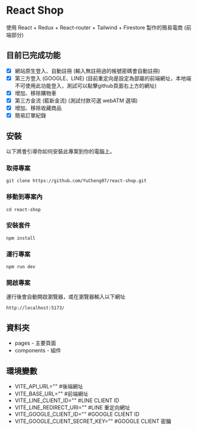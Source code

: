 # React Shop

使用 React + Redux + React-router + Tailwind + Firestore 製作的簡易電商 (前端部分)

## 目前已完成功能

- [x] 網站原生登入、自動註冊 (輸入無註冊過的帳號密碼會自動註冊)
- [x] 第三方登入 (GOOGLE、LINE) (目前重定向是設定為部屬的前端網址，本地端不可使用此功能登入，測試可以點擊github頁面右上方的網址)
- [x] 增加、移除購物車
- [x] 第三方金流 (藍新金流) (測試付款可選 webATM 選項)
- [x] 增加、移除收藏商品
- [x] 簡易訂單紀錄

## 安裝
以下將會引導你如何安裝此專案到你的電腦上。

### 取得專案

```
git clone https://github.com/YuCheng07/react-shop.git
```

### 移動到專案內

```
cd react-shop
```

### 安裝套件

```
npm install
```

### 運行專案

```
npm run dev
```

### 開啟專案

運行後會自動開啟瀏覽器，或在瀏覽器輸入以下網址

```
http://localhost:5173/
```

## 資料夾
- pages - 主要頁面
- components - 組件

## 環境變數
- VITE_API_URL=""  #後端網址
- VITE_BASE_URL=""  #前端網址
- VITE_LINE_CLIENT_ID=""  #LINE CLIENT ID
- VITE_LINE_REDIRECT_URI=""  #LINE 重定向網址
- VITE_GOOGLE_CLIENT_ID=""  #GOOGLE CLIENT ID
- VITE_GOOGLE_CLIENT_SECRET_KEY=""  #GOOGLE CLIENT 密鑰
